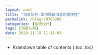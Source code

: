 ```yaml
---
layout: post
title: "消息队列-如何保证消息的顺序性"
permalink: /blog/79783289
categories: [系统设计]
tags: [消息队列]
date: 2020-11-15 11:11:03
---
```


* Kramdown table of contents
{:toc .toc}
